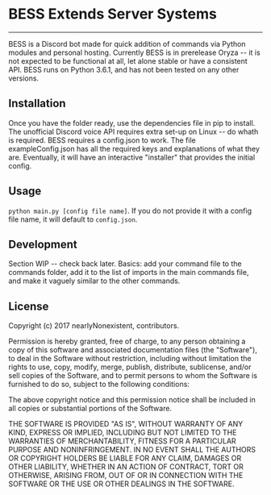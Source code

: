 # BESS Extends Server Systems
---

BESS is a Discord bot made for quick addition of commands via Python modules and personal hosting. Currently BESS is in prerelease Oryza -- it is not expected to be functional at all, let alone stable or have a consistent API. BESS runs on Python 3.6.1, and has not been tested on any other versions.

## Installation

Once you have the folder ready, use the dependencies file in pip to install. The unofficial Discord voice API requires extra set-up on Linux -- do whath is required.
BESS requires a config.json to work. The file exampleConfig.json has all the required keys and explanations of what they are. Eventually, it will have an interactive "installer" that provides the initial config.

## Usage

`python main.py [config file name]`. If you do not provide it with a config file name, it will default to `config.json`.

## Development

Section WIP -- check back later. Basics: add your command file to the commands folder, add it to the list of imports in the main commands file, and make it vaguely similar to the other commands.

## License

Copyright (c) 2017 nearlyNonexistent, contributors.

Permission is hereby granted, free of charge, to any person obtaining a copy
of this software and associated documentation files (the "Software"), to deal
in the Software without restriction, including without limitation the rights
to use, copy, modify, merge, publish, distribute, sublicense, and/or sell
copies of the Software, and to permit persons to whom the Software is
furnished to do so, subject to the following conditions:

The above copyright notice and this permission notice shall be included in all
copies or substantial portions of the Software.

THE SOFTWARE IS PROVIDED "AS IS", WITHOUT WARRANTY OF ANY KIND, EXPRESS OR
IMPLIED, INCLUDING BUT NOT LIMITED TO THE WARRANTIES OF MERCHANTABILITY,
FITNESS FOR A PARTICULAR PURPOSE AND NONINFRINGEMENT. IN NO EVENT SHALL THE
AUTHORS OR COPYRIGHT HOLDERS BE LIABLE FOR ANY CLAIM, DAMAGES OR OTHER
LIABILITY, WHETHER IN AN ACTION OF CONTRACT, TORT OR OTHERWISE, ARISING FROM,
OUT OF OR IN CONNECTION WITH THE SOFTWARE OR THE USE OR OTHER DEALINGS IN THE
SOFTWARE.